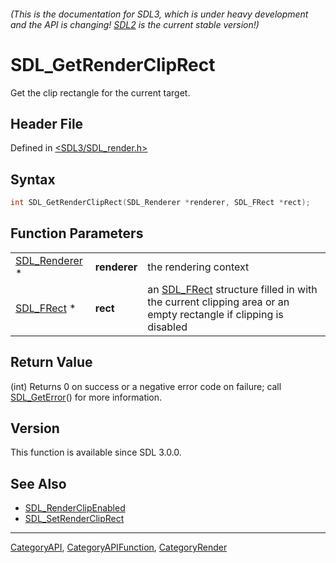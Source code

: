 ###### (This is the documentation for SDL3, which is under heavy development and the API is changing! [SDL2](https://wiki.libsdl.org/SDL2/) is the current stable version!)
# SDL_GetRenderClipRect

Get the clip rectangle for the current target.

## Header File

Defined in [<SDL3/SDL_render.h>](https://github.com/libsdl-org/SDL/blob/main/include/SDL3/SDL_render.h)

## Syntax

```c
int SDL_GetRenderClipRect(SDL_Renderer *renderer, SDL_FRect *rect);
```

## Function Parameters

|                                |              |                                                                                                                            |
| ------------------------------ | ------------ | -------------------------------------------------------------------------------------------------------------------------- |
| [SDL_Renderer](SDL_Renderer) * | **renderer** | the rendering context                                                                                                      |
| [SDL_FRect](SDL_FRect) *       | **rect**     | an [SDL_FRect](SDL_FRect) structure filled in with the current clipping area or an empty rectangle if clipping is disabled |

## Return Value

(int) Returns 0 on success or a negative error code on failure; call
[SDL_GetError](SDL_GetError)() for more information.

## Version

This function is available since SDL 3.0.0.

## See Also

- [SDL_RenderClipEnabled](SDL_RenderClipEnabled)
- [SDL_SetRenderClipRect](SDL_SetRenderClipRect)

----
[CategoryAPI](CategoryAPI), [CategoryAPIFunction](CategoryAPIFunction), [CategoryRender](CategoryRender)

